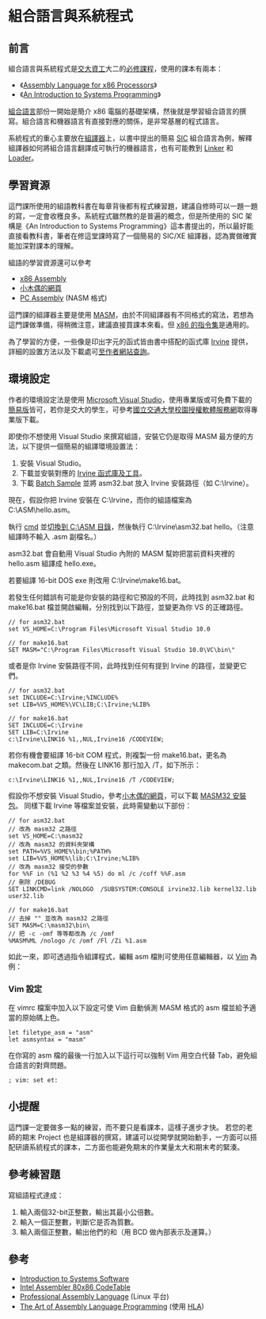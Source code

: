 # 組合語言與系統程式

## 前言

組合語言與系統程式是[交大資工](http://www.cs.nctu.edu.tw/)大二的[必修課程](http://www.cs.nctu.edu.tw/cswebsite/education/undergraduate/course#course_rule)，使用的課本有兩本：

*   《[Assembly Language for x86 Processors](http://asmirvine.com/asm/ "Assembly Language for x86 Processors")》
*   《[An Introduction to Systems Programming](http://www.anobii.com/books/System_Software/9780201423006/01cf8efdb5f9826394 "An Introduction to Systems Programming")》

[組合語言](http://en.wikipedia.org/wiki/Assembly_language "Assembly Language")部份一開始是簡介 x86 電腦的基礎架構，然後就是學習組合語言的撰寫。組合語言和機器語言有直接對應的關係，是非常基層的程式語言。

系統程式的重心主要放在[組譯器](http://en.wikipedia.org/wiki/Assembly_language#Assembler)上，以書中提出的簡易 [SIC](http://en.wikipedia.org/wiki/Simplified_instructional_computer) 組合語言為例，解釋組譯器如何將組合語言翻譯成可執行的機器語言，也有可能教到 [Linker](http://en.wikipedia.org/wiki/Linker_%28computing%29) 和 [Loader](http://en.wikipedia.org/wiki/Loader_%28computing%29)。

## 學習資源

這門課所使用的組語教科書在每章背後都有程式練習題，建議自修時可以一題一題的寫，一定會收穫良多。系統程式雖然教的是普遍的概念，但是所使用的 SIC 架構是《An Introduction to Systems Programming》這本書提出的，所以最好能直接看教科書，筆者在修這堂課時寫了一個簡易的 SIC/XE 組譯器，認為實做確實能加深對課本的理解。

組語的學習資源還可以參考

*   [x86 Assembly](http://en.wikibooks.org/wiki/X86_Assembly)
*   [小木偶的網頁](http://home.educities.edu.tw/wanker742126/ "小木偶的網頁")
*   [PC Assembly](http://www.drpaulcarter.com/pcasm/) (NASM 格式)

這門課的組譯器主要是使用 [MASM](http://en.wikipedia.org/wiki/Microsoft_Macro_Assembler)，由於不同組譯器有不同格式的寫法，若想為這門課做準備，得稍微注意，建議直接買課本來看。但 [x86 的指令集](http://en.wikipedia.org/wiki/X86_instruction_listings)是通用的。

為了學習的方便，一些像是印出字元的函式皆由書中搭配的函式庫 [Irvine](http://asmirvine.com/asm/examples/index.htm) 提供，詳細的設置方法以及下載處可[至作者網站查詢](http://asmirvine.com/asm/ "Assembly Language for x86 Processors, 6th edition")。

## 環境設定

作者的環境設定法是使用 [Microsoft Visual Studio](http://en.wikipedia.org/wiki/Visual_Studio)，使用專業版或可免費下載的[簡易版](http://www.microsoft.com/express)皆可，若你是交大的學生，可參考[國立交通大學校園授權軟體服務網](http://ca.nctu.edu.tw/)取得專業版下載。

即使你不想使用 Visual Studio 來撰寫組語，安裝它仍是取得 MASM 最方便的方法，以下提供一個簡易的組譯環境設置法：

1.  安裝 Visual Studio。
2.  下載並安裝對應的 [Irvine 函式庫及工具](http://asmirvine.com/asm/examples/index.htm)。
3.  下載 [Batch Sample](http://asmirvine.com/asm/gettingStartedVS2010/BatchSampleVS2010.zip) 並將 asm32.bat 放入 Irvine 安裝路徑（如 C:\Irvine）。

現在，假設你把 Irvine 安裝在 C:\Irvine，而你的組語檔案為 C:\ASM\hello.asm。

執行 [cmd](http://en.wikipedia.org/wiki/Command_Prompt) 並[切換到 C:\ASM 目錄](http://ss64.com/nt/cd.html)，然後執行 C:\Irvine\asm32.bat hello。（注意組譯時不輸入 .asm 副檔名。）

asm32.bat 會自動用 Visual Studio 內附的 MASM 幫妳把當前資料夾裡的 hello.asm 組譯成 hello.exe。 

若要組譯 16-bit DOS exe 則改用 C:\Irvine\make16.bat。

若發生任何錯誤有可能是你安裝的路徑和它預設的不同，此時找到 asm32.bat 和 make16.bat 檔並開啟編輯，分別找到以下路徑，並變更為你 VS 的正確路徑。

```
// for asm32.bat
set VS_HOME=C:\Program Files\Microsoft Visual Studio 10.0

// for make16.bat
SET MASM="C:\Program Files\Microsoft Visual Studio 10.0\VC\bin\"
```

或者是你 Irvine 安裝路徑不同，此時找到任何有提到 Irvine 的路徑，並變更它們。

```
// for asm32.bat
set INCLUDE=C:\Irvine;%INCLUDE%
set LIB=%VS_HOME%\VC\LIB;C:\Irvine;%LIB%

// for make16.bat
SET INCLUDE=C:\Irvine
SET LIB=C:\Irvine
c:\Irvine\LINK16 %1,,NUL,Irvine16 /CODEVIEW;
```

若你有機會要組譯 16-bit COM 程式，則複製一份 make16.bat，更名為 makecom.bat 之類。然後在 LINK16 那行加入 /T，如下所示：

```
c:\Irvine\LINK16 %1,,NUL,Irvine16 /T /CODEVIEW;
```

假設你不想安裝 Visual Studio，參考[小木偶的網頁](http://home.educities.edu.tw/wanker742126/win32asm/w32asm_ch00.html)，可以下載 [MASM32 安裝包](http://www.movsd.com/masmdl.htm)。
同樣下載 Irvine 等檔案並安裝，此時需變動以下部份：

```
// for asm32.bat
// 改為 masm32 之路徑
set VS_HOME=C:\masm32
// 改為 masm32 的資料夾架構
set PATH=%VS_HOME%\bin;%PATH%
set LIB=%VS_HOME%\lib;C:\Irvine;%LIB%
// 改為 masm32 接受的參數
for %%F in (%1 %2 %3 %4 %5) do ml /c /coff %%F.asm
// 刪除 /DEBUG
SET LINKCMD=link /NOLOGO  /SUBSYSTEM:CONSOLE irvine32.lib kernel32.lib user32.lib

// for make16.bat
// 去掉 "" 並改為 masm32 之路徑
SET MASM=C:\masm32\bin\
// 把 -c -omf 等等都改為 /c /omf
%MASM%ML /nologo /c /omf /Fl /Zi %1.asm
```

如此一來，即可透過指令組譯程式，編輯 asm 檔則可使用任意編輯器，以 [Vim](http://www.vim.org/) 為例：

### Vim 設定

在 vimrc 檔案中加入以下設定可使 Vim 自動偵測 MASM 格式的 asm 檔並給予適當的原始碼上色。

```vimrc
let filetype_asm = "asm"
let asmsyntax = "masm"
```

在你寫的 asm 檔的最後一行加入以下這行可以強制 Vim 用空白代替 Tab，避免組合語言的對齊問題。

```
; vim: set et:
```

## 小提醒

這門課一定要做多一點的練習，而不要只是看課本，這樣子進步才快。
若您的老師的期末 Project 也是組譯器的撰寫，建議可以從開學就開始動手，一方面可以搭配研讀系統程式的課本，二方面也能避免期末的作業量太大和期末考的緊湊。

## 參考練習題

寫組語程式達成：

1.  輸入兩個32-bit正整數，輸出其最小公倍數。
2.  輸入一個正整數，判斷它是否為質數。
3.  輸入兩個正整數，輸出他們的和（用 BCD 做內部表示及運算。）

## 參考

*   [Introduction to Systems Software](http://www.unf.edu/~cwinton/html/cop3601/s10/3601menu.html)
*   [Intel Assembler 80x86 CodeTable](http://www.jegerlehner.ch/intel/)
*   [Professional Assembly Language](http://www.amazon.com/Professional-Assembly-Language-Programmer/dp/0764579010/) (Linux 平台)
*   [The Art of Assembly Language Programming](http://homepage.mac.com/randyhyde/webster.cs.ucr.edu/index.html "The Art of Assembly Language Programming") (使用 [HLA](http://en.wikipedia.org/wiki/High_Level_Assembly))
